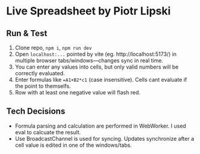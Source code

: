 # Live Spreadsheet by Piotr Lipski

## Run & Test
1. Clone repo, `npm i`, `npm run dev`
2. Open `localhost:...` pointed by vite (eg. http://localhost:5173/) in multiple browser tabs/windows—changes sync in real time.
3. You can enter any values into cells, but only valid numbers will be correctly evaluated.
4. Enter formulas like `=A1+B2*c1` (case insensitive). Cells cant evaluate if the point to themselfs.
5. Row with at least one negative value will flash red.

## Tech Decisions
- Formula parsing and calculation are performed in WebWorker. I used eval to calcuate the result.
- Use BroadcastChannel is used for syncing. Updates synchronize after a cell value is edited in one of the windows/tabs.

